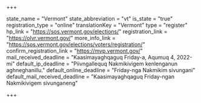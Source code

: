 +++

state_name = "Vermont"
state_abbreviation = "vt"
is_state = "true"
registration_type = "online"
translationKey = "Vermont"
type = "register"
hp_link = "https://sos.vermont.gov/elections/"
registration_link = "https://olvr.vermont.gov/"
more_info_link = "https://sos.vermont.gov/elections/voters/registration/"
confirm_registration_link = "https://mvp.vermont.gov/"
mail_received_deadline = "Kaasimayaghqaguq Friday-a, Aqumuq 4, 2022-mi"
default_ip_deadline = "Piivngallequq Nakmikivigem kenlenganun aghneghanillu."
default_online_deadline = "Friday-nga Nakmikim sivungani"
default_mail_received_deadline = "Kaasimayaghqaguq Friday-ngan Nakmikivigem sivunganeng"

+++